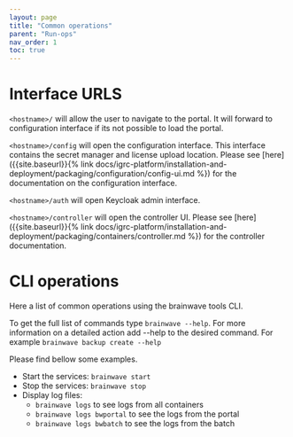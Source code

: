 ```yaml
---
layout: page
title: "Common operations"
parent: "Run-ops"
nav_order: 1
toc: true
---
```


# Interface URLS

`<hostname>/` will allow the user to navigate to the portal. It will forward to configuration interface if its not possible to load the portal.  

`<hostname>/config` will open the configuration interface. This interface contains the secret manager and license upload location. Please see [here]({{site.baseurl}}{% link docs/igrc-platform/installation-and-deployment/packaging/configuration/config-ui.md %}) for the documentation on the configuration interface.  

`<hostname>/auth` will open Keycloak admin interface.  

`<hostname>/controller` will open the controller UI. Please see [here]({{site.baseurl}}{% link docs/igrc-platform/installation-and-deployment/packaging/containers/controller.md %}) for the controller documentation.  

# CLI operations

Here a list of common operations using the brainwave tools CLI.  

To get the full list of commands type `brainwave --help`. For more information on a detailed action add --help to the desired command. For example `brainwave backup create --help`  

Please find bellow some examples.

* Start the services: `brainwave start`
* Stop the services: `brainwave stop`
* Display log files:  
  * `brainwave logs` to see logs from all containers
  * `brainwave logs bwportal` to see the logs from the portal
  * `brainwave logs bwbatch` to see the logs from the batch
